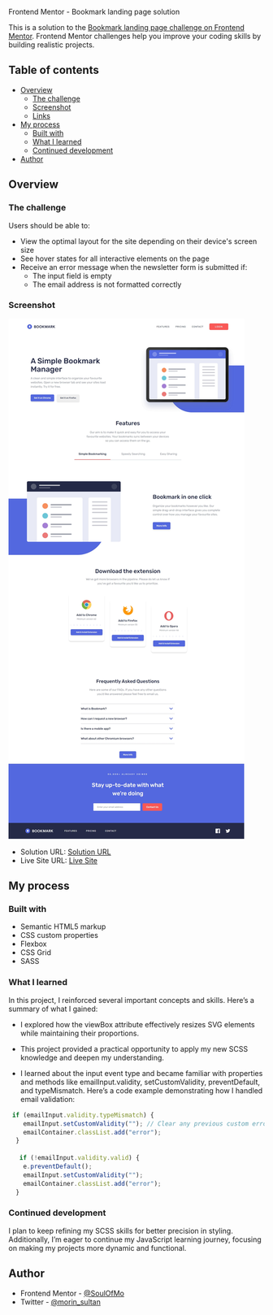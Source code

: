  Frontend Mentor - Bookmark landing page solution

This is a solution to the [Bookmark landing page challenge on Frontend Mentor](https://www.frontendmentor.io/challenges/bookmark-landing-page-5d0b588a9edda32581d29158). Frontend Mentor challenges help you improve your coding skills by building realistic projects. 

## Table of contents

- [Overview](#overview)
  - [The challenge](#the-challenge)
  - [Screenshot](#screenshot)
  - [Links](#links)
- [My process](#my-process)
  - [Built with](#built-with)
  - [What I learned](#what-i-learned)
  - [Continued development](#continued-development)
- [Author](#author)


## Overview

### The challenge

Users should be able to:

- View the optimal layout for the site depending on their device's screen size
- See hover states for all interactive elements on the page
- Receive an error message when the newsletter form is submitted if:
  - The input field is empty
  - The email address is not formatted correctly

### Screenshot

![](./images/screensgot.jpeg)


- Solution URL: [Solution URL](https://github.com/SoulOfMo/bookmark-landing-page-master.git)
- Live Site URL: [Live Site](https://soulofmo.github.io/bookmark-landing-page-master/)

## My process

### Built with

- Semantic HTML5 markup
- CSS custom properties
- Flexbox
- CSS Grid
- SASS

### What I learned

In this project, I reinforced several important concepts and skills. Here’s a summary of what I gained:


- I explored how the viewBox attribute effectively resizes SVG elements while maintaining their proportions.

- This project provided a practical opportunity to apply my new SCSS knowledge and deepen my understanding.

- I learned about the input event type and became familiar with properties and methods like emailInput.validity, setCustomValidity, preventDefault, and typeMismatch. Here’s a code example demonstrating how I handled email validation:
```js
 if (emailInput.validity.typeMismatch) {
    emailInput.setCustomValidity(""); // Clear any previous custom error
    emailContainer.classList.add("error");
  } 

   if (!emailInput.validity.valid) {
    e.preventDefault();
    emailInput.setCustomValidity("");
    emailContainer.classList.add("error");
  } 
```

### Continued development
I plan to keep refining my SCSS skills for better precision in styling. Additionally, I’m eager to continue my JavaScript learning journey, focusing on making my projects more dynamic and functional.

## Author

- Frontend Mentor - [@SoulOfMo](https://www.frontendmentor.io/profile/SoulOfMo)
- Twitter - [@morin_sultan](https://x.com/morin_sultan)

